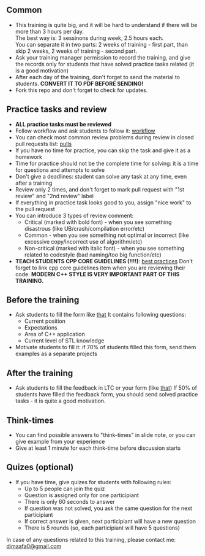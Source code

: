 ## Common
* This training is quite big, and it will be hard to understand if there will be more than 3 hours per day.  
The best way is: 3 sessinons during week, 2.5 hours each.  
You can separate it in two parts: 2 weeks of training - first part, than skip 2 weeks, 2 weeks of training - second part.
* Ask your training manager permission to record the training, and give the records only for students that have solved practice tasks related (it is a good motivation)
* After each day of the training, don't forget to send the material to students. **CONVERT IT TO PDF BEFORE SENDING!**
* Fork this repo and don't forget to check for updates.

## Practice tasks and review
* **ALL practice tasks must be reviewed**
* Follow workflow and ask students to follow it: [workflow](https://github.com/smay1613/LTC-STL-Student#workflow)
* You can check most common review problems during review in closed pull requests list: [pulls](https://github.com/smay1613/LTC-STL-Student/pulls)
* If you have no time for practice, you can skip the task and give it as a homework
* Time for practice should not be the complete time for solving: it is a time for questions and attempts to solve
* Don't give a deadlines: student can solve any task at any time, even after a training
* Review only 2 times, and don't forget to mark pull request with "1st review" and "2nd review" label
* If everything in practice task looks good to you, assign "nice work" to the pull request
* You can introduce 3 types of review comment:
  - Critical (marked with bold font) - when you see something disastrous (like UB/crash/compilation error/etc)
  - Common - when you see something not optimal or incorrect (like excessive copy/incorrect use of algorithm/etc)
  - Non-critical (marked with italic font) - when you see something related to codestyle (bad naming/too big function/etc)
* **TEACH STUDENTS CPP CORE GUIDELINES (!!!!)**: [best practices](https://github.com/smay1613/LTC-STL-Student#best-practices-and-codestyle)
Don't forget to link cpp core guidelines item when you are reviewing their code. 
**MODERN C++ STYLE IS VERY IMPORTANT PART OF THIS TRAINING.**

## Before the training
* Ask students to fill the form like [that](https://forms.gle/J58TbwA2AQJjbF8T8)
It contains following questions:
  - Current position
  - Expectations
  - Area of C++ application
  - Current level of STL knowledge
* Motivate students to fill it: if 70% of students filled this form, send them examples as a separate projects

## After the training
* Ask students to fill the feedback in LTC or your form (like [that](https://forms.gle/ZPiQAHt9AghGLW8t6))
If 50% of students have filled the feedback form, you should send solved practice tasks - it is quite a good motivation.

## Think-times
* You can find possible answers to "think-times" in slide note, or you can give example from your experience
* Give at least 1 minute for each think-time before discussion starts

## Quizes (optional)
* If you have time, give quizes for students with following rules:
  - Up to 5 people can join the quiz
  - Question is assigned only for one participiant
  - There is only 60 seconds to answer
  - If question was not solved, you ask the same question for the next participiant
  - If correct answer is given, next participiant will have a new question
  - There is 5 rounds (so, each participiant will have 5 questions) 


In case of any questions related to this training, please contact me: dimaafa0@gmail.com
